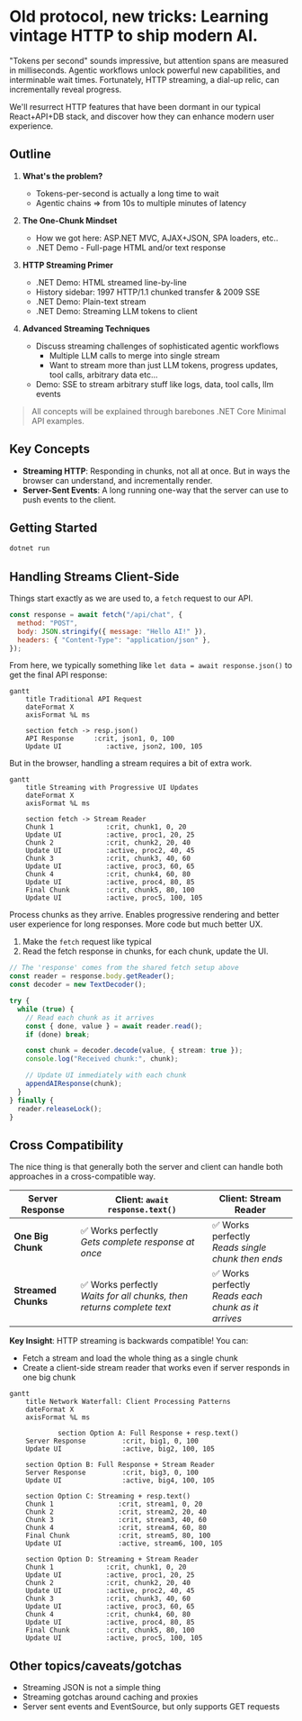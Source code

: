 # Old protocol, new tricks: Learning vintage HTTP to ship modern AI.

"Tokens per second" sounds impressive, but attention spans are measured in milliseconds. Agentic workflows unlock powerful new capabilities, and interminable wait times. Fortunately, HTTP streaming, a dial-up relic, can incrementally reveal progress.

We'll resurrect HTTP features that have been dormant in our typical React+API+DB stack, and discover how they can enhance modern user experience.

## Outline

1. **What's the problem?**

   - Tokens-per-second is actually a long time to wait
   - Agentic chains ⇒ from 10s to multiple minutes of latency

2. **The One-Chunk Mindset**

   - How we got here: ASP.NET MVC, AJAX+JSON, SPA loaders, etc..
   - .NET Demo - Full-page HTML and/or text response

3. **HTTP Streaming Primer**

   - .NET Demo: HTML streamed line-by-line
   - History sidebar: 1997 HTTP/1.1 chunked transfer & 2009 SSE
   - .NET Demo: Plain-text stream
   - .NET Demo: Streaming LLM tokens to client

4. **Advanced Streaming Techniques**

   - Discuss streaming challenges of sophisticated agentic workflows
     - Multiple LLM calls to merge into single stream
     - Want to stream more than just LLM tokens, progress updates, tool calls, arbitrary data etc...
   - Demo: SSE to stream arbitrary stuff like logs, data, tool calls, llm events

> All concepts will be explained through barebones .NET Core Minimal API examples.

## Key Concepts

- **Streaming HTTP**: Responding in chunks, not all at once. But in ways the browser can understand, and incrementally render.
- **Server-Sent Events**: A long running one-way that the server can use to push events to the client.

## Getting Started

```bash
dotnet run
```

## Handling Streams Client-Side

Things start exactly as we are used to, a `fetch` request to our API.

```javascript
const response = await fetch("/api/chat", {
  method: "POST",
  body: JSON.stringify({ message: "Hello AI!" }),
  headers: { "Content-Type": "application/json" },
});
```

From here, we typically something like `let data = await response.json()` to get the final API response:

```mermaid
gantt
    title Traditional API Request
    dateFormat X
    axisFormat %L ms

    section fetch -> resp.json()
    API Response     :crit, json1, 0, 100
    Update UI           :active, json2, 100, 105
```

But in the browser, handling a stream requires a bit of extra work.

```mermaid
gantt
    title Streaming with Progressive UI Updates
    dateFormat X
    axisFormat %L ms

    section fetch -> Stream Reader
    Chunk 1             :crit, chunk1, 0, 20
    Update UI           :active, proc1, 20, 25
    Chunk 2             :crit, chunk2, 20, 40
    Update UI           :active, proc2, 40, 45
    Chunk 3             :crit, chunk3, 40, 60
    Update UI           :active, proc3, 60, 65
    Chunk 4             :crit, chunk4, 60, 80
    Update UI           :active, proc4, 80, 85
    Final Chunk         :crit, chunk5, 80, 100
    Update UI           :active, proc5, 100, 105
```

Process chunks as they arrive. Enables progressive rendering and better user experience for long responses. More code but much better UX.

1. Make the `fetch` request like typical
2. Read the fetch response in chunks, for each chunk, update the UI.

```ts
// The 'response' comes from the shared fetch setup above
const reader = response.body.getReader();
const decoder = new TextDecoder();

try {
  while (true) {
    // Read each chunk as it arrives
    const { done, value } = await reader.read();
    if (done) break;

    const chunk = decoder.decode(value, { stream: true });
    console.log("Received chunk:", chunk);

    // Update UI immediately with each chunk
    appendAIResponse(chunk);
  }
} finally {
  reader.releaseLock();
}
```

## Cross Compatibility

The nice thing is that generally both the server and client can handle both approaches in a cross-compatible way.

| Server Response     | Client: `await response.text()`                                           | Client: Stream Reader                                   |
| ------------------- | ------------------------------------------------------------------------- | ------------------------------------------------------- |
| **One Big Chunk**   | ✅ Works perfectly<br/>_Gets complete response at once_                   | ✅ Works perfectly<br/>_Reads single chunk then ends_   |
| **Streamed Chunks** | ✅ Works perfectly<br/>_Waits for all chunks, then returns complete text_ | ✅ Works perfectly<br/>_Reads each chunk as it arrives_ |

**Key Insight**: HTTP streaming is backwards compatible! You can:

- Fetch a stream and load the whole thing as a single chunk
- Create a client-side stream reader that works even if server responds in one big chunk

```mermaid
gantt
    title Network Waterfall: Client Processing Patterns
    dateFormat X
    axisFormat %L ms

            section Option A: Full Response + resp.text()
    Server Response         :crit, big1, 0, 100
    Update UI               :active, big2, 100, 105

    section Option B: Full Response + Stream Reader
    Server Response         :crit, big3, 0, 100
    Update UI               :active, big4, 100, 105

    section Option C: Streaming + resp.text()
    Chunk 1                :crit, stream1, 0, 20
    Chunk 2                :crit, stream2, 20, 40
    Chunk 3                :crit, stream3, 40, 60
    Chunk 4                :crit, stream4, 60, 80
    Final Chunk            :crit, stream5, 80, 100
    Update UI              :active, stream6, 100, 105

    section Option D: Streaming + Stream Reader
    Chunk 1             :crit, chunk1, 0, 20
    Update UI           :active, proc1, 20, 25
    Chunk 2             :crit, chunk2, 20, 40
    Update UI           :active, proc2, 40, 45
    Chunk 3             :crit, chunk3, 40, 60
    Update UI           :active, proc3, 60, 65
    Chunk 4             :crit, chunk4, 60, 80
    Update UI           :active, proc4, 80, 85
    Final Chunk         :crit, chunk5, 80, 100
    Update UI           :active, proc5, 100, 105
```

## Other topics/caveats/gotchas

- Streaming JSON is not a simple thing
- Streaming gotchas around caching and proxies
- Server sent events and EventSource, but only supports GET requests
